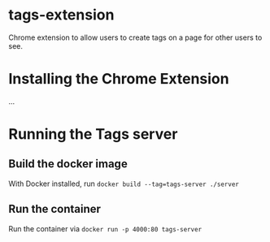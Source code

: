 # tags-extension
Chrome extension to allow users to create tags on a page for other users to see. 

# Installing the Chrome Extension
...

# Running the Tags server
## Build the docker image
With Docker installed, run `docker build --tag=tags-server ./server`

## Run the container
Run the container via `docker run -p 4000:80 tags-server`